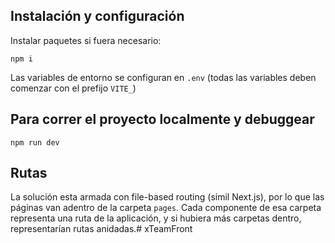 ## Instalación y configuración
Instalar paquetes si fuera necesario:
```
npm i
```
Las variables de entorno se configuran en `.env` (todas las variables deben comenzar con el prefijo `VITE_`)

## Para correr el proyecto localmente y debuggear
```
npm run dev
```
## Rutas
La solución esta armada con file-based routing (simil Next.js), por lo que las páginas van adentro de la carpeta `pages`. Cada componente de esa carpeta representa una ruta de la aplicación, y si hubiera más carpetas dentro, representarían rutas anidadas.# xTeamFront
